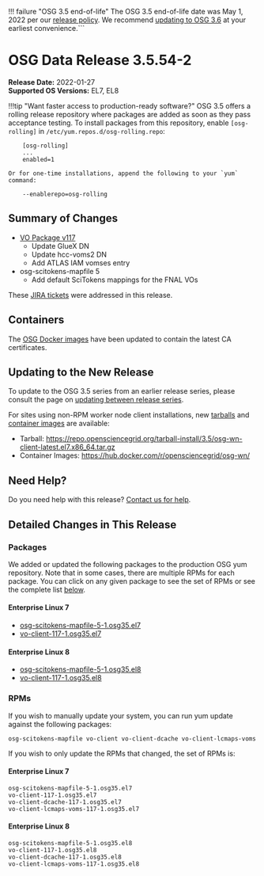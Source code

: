 !!! failure "OSG 3.5 end-of-life"
    The OSG 3.5 end-of-life date was May 1, 2022 per our
    [release policy](https://opensciencegrid.org/technology/policy/release-series/).
    We recommend
    [updating to OSG 3.6](../updating-to-osg-36.md)
    at your earliest convenience.```

OSG Data Release 3.5.54-2
=========================

**Release Date:** 2022-01-27    
**Supported OS Versions:** EL7, EL8

!!!tip "Want faster access to production-ready software?"
    OSG 3.5 offers a rolling release repository where packages are added as soon as they pass acceptance testing.
    To install packages from this repository, enable `[osg-rolling]` in `/etc/yum.repos.d/osg-rolling.repo`:

        [osg-rolling]
        ...
        enabled=1

    Or for one-time installations, append the following to your `yum` command:

        --enablerepo=osg-rolling

Summary of Changes
------------------

-   [VO Package v117](https://github.com/opensciencegrid/osg-vo-config/releases/tag/release-117)
    -   Update GlueX DN
    -   Update hcc-voms2 DN
    -   Add ATLAS IAM vomses entry
-   osg-scitokens-mapfile 5
    -   Add default SciTokens mappings for the FNAL VOs


These [JIRA tickets](https://opensciencegrid.atlassian.net/issues/?jql=project%20%3D%20SOFTWARE%20AND%20fixVersion%20%3D%203.5.54-2%20ORDER%20BY%20priority%20DESC%2C%20key%20DESC) were addressed in this release.

Containers
----------

The [OSG Docker images](https://hub.docker.com/u/opensciencegrid/) have been updated to contain the latest CA certificates.

Updating to the New Release
---------------------------

To update to the OSG 3.5 series from an earlier release series, please consult the page on
[updating between release series](../updating-to-osg-35.md).

For sites using non-RPM worker node client installations, new [tarballs](../../worker-node/install-wn-tarball.md) and
[container images](../../worker-node/using-wn-containers.md) are available:

- Tarball: <https://repo.opensciencegrid.org/tarball-install/3.5/osg-wn-client-latest.el7.x86_64.tar.gz>
- Container Images: <https://hub.docker.com/r/opensciencegrid/osg-wn/>

Need Help?
----------

Do you need help with this release? [Contact us for help](../../common/help.md).

Detailed Changes in This Release
--------------------------------

### Packages

We added or updated the following packages to the production OSG yum repository.
Note that in some cases, there are multiple RPMs for each package.
You can click on any given package to see the set of RPMs or see the complete list [below](#rpms).

#### Enterprise Linux 7

-   [osg-scitokens-mapfile-5-1.osg35.el7](https://koji.chtc.wisc.edu/koji/search?match=glob&type=build&terms=osg-scitokens-mapfile-5-1.osg35.el7)
-   [vo-client-117-1.osg35.el7](https://koji.chtc.wisc.edu/koji/search?match=glob&type=build&terms=vo-client-117-1.osg35.el7)

#### Enterprise Linux 8

-   [osg-scitokens-mapfile-5-1.osg35.el8](https://koji.chtc.wisc.edu/koji/search?match=glob&type=build&terms=osg-scitokens-mapfile-5-1.osg35.el8)
-   [vo-client-117-1.osg35.el8](https://koji.chtc.wisc.edu/koji/search?match=glob&type=build&terms=vo-client-117-1.osg35.el8)

### RPMs

If you wish to manually update your system, you can run yum update against the following packages:

    osg-scitokens-mapfile vo-client vo-client-dcache vo-client-lcmaps-voms 

If you wish to only update the RPMs that changed, the set of RPMs is:

#### Enterprise Linux 7

``` file
osg-scitokens-mapfile-5-1.osg35.el7
vo-client-117-1.osg35.el7
vo-client-dcache-117-1.osg35.el7
vo-client-lcmaps-voms-117-1.osg35.el7
```

#### Enterprise Linux 8

``` file
osg-scitokens-mapfile-5-1.osg35.el8
vo-client-117-1.osg35.el8
vo-client-dcache-117-1.osg35.el8
vo-client-lcmaps-voms-117-1.osg35.el8
```
